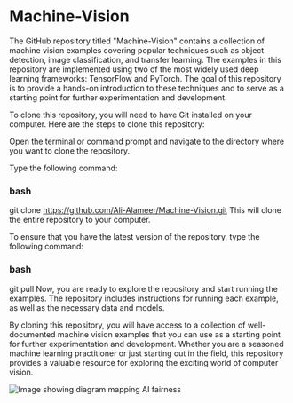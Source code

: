 # Machine-Vision
The GitHub repository titled "Machine-Vision" contains a collection of machine vision examples covering popular techniques such as object detection, image classification, and transfer learning. The examples in this repository are implemented using two of the most widely used deep learning frameworks: TensorFlow and PyTorch. The goal of this repository is to provide a hands-on introduction to these techniques and to serve as a starting point for further experimentation and development.

To clone this repository, you will need to have Git installed on your computer. Here are the steps to clone this repository:

Open the terminal or command prompt and navigate to the directory where you want to clone the repository.

Type the following command:

### bash
git clone https://github.com/Ali-Alameer/Machine-Vision.git
This will clone the entire repository to your computer.

To ensure that you have the latest version of the repository, type the following command:

### bash
git pull
Now, you are ready to explore the repository and start running the examples. The repository includes instructions for running each example, as well as the necessary data and models.

By cloning this repository, you will have access to a collection of well-documented machine vision examples that you can use as a starting point for further experimentation and development. Whether you are a seasoned machine learning practitioner or just starting out in the field, this repository provides a valuable resource for exploring the exciting world of computer vision.

![Image showing diagram mapping AI fairness](https://imageio.forbes.com/specials-images/imageserve/5da005827fa7e00007cb3db4/0x0.jpg?format=jpg&width=1200)
